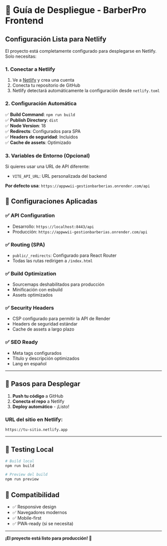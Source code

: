 # 🚀 Guía de Despliegue - BarberPro Frontend

## Configuración Lista para Netlify

El proyecto está completamente configurado para desplegarse en Netlify. Solo necesitas:

### 1. Conectar a Netlify

1. Ve a [Netlify](https://netlify.com) y crea una cuenta
2. Conecta tu repositorio de GitHub
3. Netlify detectará automáticamente la configuración desde `netlify.toml`

### 2. Configuración Automática

✅ **Build Command**: `npm run build`  
✅ **Publish Directory**: `dist`  
✅ **Node Version**: 18  
✅ **Redirects**: Configurados para SPA  
✅ **Headers de seguridad**: Incluidos  
✅ **Cache de assets**: Optimizado  

### 3. Variables de Entorno (Opcional)

Si quieres usar una URL de API diferente:
- `VITE_API_URL`: URL personalizada del backend

**Por defecto usa**: `https://appwwii-gestionbarberias.onrender.com/api`

## 🔧 Configuraciones Aplicadas

### ✅ API Configuration
- Desarrollo: `https://localhost:8443/api`
- Producción: `https://appwwii-gestionbarberias.onrender.com/api`

### ✅ Routing (SPA)
- `public/_redirects`: Configurado para React Router
- Todas las rutas redirigen a `/index.html`

### ✅ Build Optimization
- Sourcemaps deshabilitados para producción
- Minificación con esbuild
- Assets optimizados

### ✅ Security Headers
- CSP configurado para permitir la API de Render
- Headers de seguridad estándar
- Cache de assets a largo plazo

### ✅ SEO Ready
- Meta tags configurados
- Título y descripción optimizados
- Lang en español

---

## 🎯 Pasos para Desplegar

1. **Push tu código** a GitHub
2. **Conecta el repo** a Netlify
3. **Deploy automático** - ¡Listo!

### URL del sitio en Netlify:
`https://tu-sitio.netlify.app`

---

## 🧪 Testing Local

```bash
# Build local
npm run build

# Preview del build
npm run preview
```

## 📱 Compatibilidad

- ✅ Responsive design
- ✅ Navegadores modernos
- ✅ Mobile-first
- ✅ PWA-ready (si se necesita)

---

**¡El proyecto está listo para producción! 🎉**
